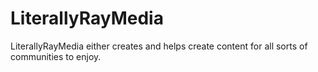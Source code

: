# LiterallyRayMedia
LiterallyRayMedia either creates and helps create content for all sorts of communities to enjoy.
